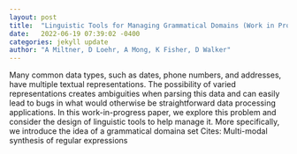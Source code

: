 ```yaml
---
layout: post
title:  "Linguistic Tools for Managing Grammatical Domains (Work in Progress)"
date:   2022-06-19 07:39:02 -0400
categories: jekyll update
author: "A Miltner, D Loehr, A Mong, K Fisher, D Walker"
---
```

Many common data types, such as dates, phone numbers, and addresses, have multiple textual representations. The possibility of varied representations creates ambiguities when parsing this data and can easily lead to bugs in what would otherwise be straightforward data processing applications. In this work-in-progress paper, we explore this problem and consider the design of linguistic tools to help manage it. More specifically, we introduce the idea of a grammatical domaina set 
Cites: Multi-modal synthesis of regular expressions